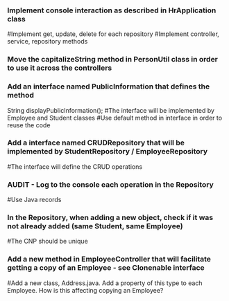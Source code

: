 ### Implement console interaction as described in HrApplication class
#Implement get, update, delete for each repository
#Implement controller, service, repository methods

### Move the capitalizeString method in PersonUtil class in order to use it across the controllers

### Add an interface named PublicInformation that defines the method 
String displayPublicInformation();
#The interface will be implemented by Employee and Student classes 
#Use default method in interface in order to reuse the code

### Add a interface named CRUDRepository that will be implemented by StudentRepository / EmployeeRepository
#The interface will define the CRUD operations

### AUDIT - Log to the console each operation in the Repository
#Use Java records

### In the Repository, when adding a new object, check if it was not already added (same Student, same Employee)
#The CNP should be unique

### Add a new method in EmployeeController that will facilitate getting a copy of an Employee - see Clonenable interface 
#Add a new class, Address.java. Add a property of this type to each Employee. How is this affecting copying an Employee?







